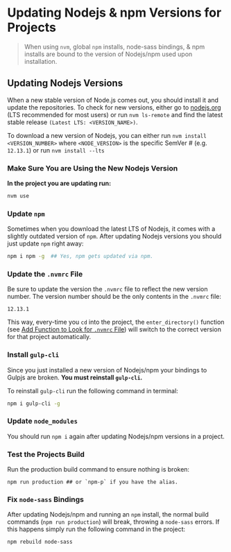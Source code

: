 # Updating Nodejs & npm Versions for Projects

> When using `nvm`, global `npm` installs, node-sass bindings, & npm installs are bound to the version of Nodejs/npm used upon installation.

## Updating Nodejs Versions

When a new stable version of Node.js comes out, you should install it and update the repositories. To check for new versions, either go to [nodejs.org](https://nodejs.org/en/) (LTS recommended for most users) or run `nvm ls-remote` and find the latest stable release `(Latest LTS: <VERSION_NAME>)`.

To download a new version of Nodejs, you can either run `nvm install <VERSION_NUMBER>` where `<NODE_VERSION>` is the specific SemVer # (e.g. `12.13.1`) or run `nvm install --lts`

### Make Sure You are Using the New Nodejs Version

**In the project you are updating run:**
```bash
nvm use
```

### Update `npm`

Sometimes when you download the latest LTS of Nodejs, it comes with a slightly outdated version of `npm`. After updating Nodejs versions you should just update `npm` right away:
```bash
npm i npm -g  ## Yes, npm gets updated via npm.
```

### Update the `.nvmrc` File

Be sure to update the version the `.nvmrc` file to reflect the new version number. The version number should be the only contents in the `.nvmrc` file:
```
12.13.1
```

This way, every-time you `cd` into the project, the `enter_directory()` function (see [Add Function to Look for `.nvmrc` File](./setup_nvm.md#add-function-to-look-for-nvmrc-file)) will switch to the correct version for that project automatically.

### Install `gulp-cli`

Since you just installed a new version of Nodejs/npm your bindings to Gulpjs are broken. **You must reinstall `gulp-cli`.**

To reinstall `gulp-cli` run the following command in terminal:
```bash
npm i gulp-cli -g
```

### Update `node_modules`

You should run `npm i` again after updating Nodejs/npm versions in a project.


### Test the Projects Build

Run the production build command to ensure nothing is broken:
```
npm run production ## or `npm-p` if you have the alias.
```

### Fix `node-sass` Bindings

After updating Nodejs/npm and running an `npm` install, the normal build commands (`npm run production`) will break, throwing a `node-sass` errors. If this happens simply run the following command in the project:
```bash
npm rebuild node-sass
```
